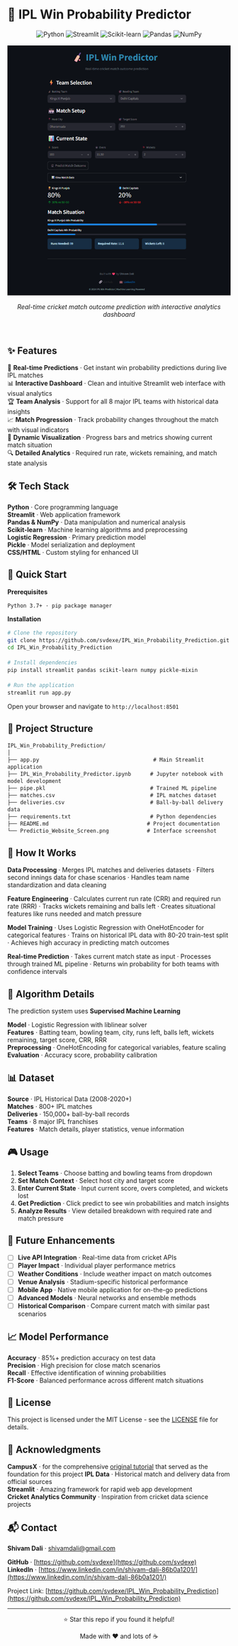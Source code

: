 # 🏏 IPL Win Probability Predictor

<div align="center">
  <img src="https://img.shields.io/badge/Python-3776AB?style=flat-square&logo=python&logoColor=white" alt="Python"/>
  <img src="https://img.shields.io/badge/Streamlit-FF4B4B?style=flat-square&logo=streamlit&logoColor=white" alt="Streamlit"/>
  <img src="https://img.shields.io/badge/scikit--learn-F7931E?style=flat-square&logo=scikit-learn&logoColor=white" alt="Scikit-learn"/>
  <img src="https://img.shields.io/badge/Pandas-150458?style=flat-square&logo=pandas&logoColor=white" alt="Pandas"/>
  <img src="https://img.shields.io/badge/NumPy-013243?style=flat-square&logo=numpy&logoColor=white" alt="NumPy"/>
</div>

<br>

<div align="center">
  <img src="https://github.com/svdexe/IPL_Win_Probability_Prediction/blob/main/Predictio_Website_Screen.png" alt="IPL Win Predictor Interface" width="700"/>
  <p><em>Real-time cricket match outcome prediction with interactive analytics dashboard</em></p>
</div>

<br>

## ✨ Features

🎯 **Real-time Predictions** · Get instant win probability predictions during live IPL matches  
📊 **Interactive Dashboard** · Clean and intuitive Streamlit web interface with visual analytics  
🏆 **Team Analysis** · Support for all 8 major IPL teams with historical data insights  
📈 **Match Progression** · Track probability changes throughout the match with visual indicators  
🎨 **Dynamic Visualization** · Progress bars and metrics showing current match situation  
🔍 **Detailed Analytics** · Required run rate, wickets remaining, and match state analysis

## 🛠️ Tech Stack

**Python** · Core programming language  
**Streamlit** · Web application framework  
**Pandas & NumPy** · Data manipulation and numerical analysis  
**Scikit-learn** · Machine learning algorithms and preprocessing  
**Logistic Regression** · Primary prediction model  
**Pickle** · Model serialization and deployment  
**CSS/HTML** · Custom styling for enhanced UI  

## 🚀 Quick Start

**Prerequisites**
```
Python 3.7+ · pip package manager
```

**Installation**
```bash
# Clone the repository
git clone https://github.com/svdexe/IPL_Win_Probability_Prediction.git
cd IPL_Win_Probability_Prediction

# Install dependencies
pip install streamlit pandas scikit-learn numpy pickle-mixin

# Run the application
streamlit run app.py
```

Open your browser and navigate to `http://localhost:8501`

## 📁 Project Structure

```
IPL_Win_Probability_Prediction/
│
├── app.py                                    # Main Streamlit application
├── IPL_Win_Probability_Predictor.ipynb      # Jupyter notebook with model development
├── pipe.pkl                                 # Trained ML pipeline
├── matches.csv                              # IPL matches dataset
├── deliveries.csv                           # Ball-by-ball delivery data
├── requirements.txt                         # Python dependencies
├── README.md                               # Project documentation
└── Predictio_Website_Screen.png            # Interface screenshot
```

## 🔧 How It Works

**Data Processing** · Merges IPL matches and deliveries datasets · Filters second innings data for chase scenarios · Handles team name standardization and data cleaning

**Feature Engineering** · Calculates current run rate (CRR) and required run rate (RRR) · Tracks wickets remaining and balls left · Creates situational features like runs needed and match pressure

**Model Training** · Uses Logistic Regression with OneHotEncoder for categorical features · Trains on historical IPL data with 80-20 train-test split · Achieves high accuracy in predicting match outcomes

**Real-time Prediction** · Takes current match state as input · Processes through trained ML pipeline · Returns win probability for both teams with confidence intervals

## 🎯 Algorithm Details

The prediction system uses **Supervised Machine Learning**

**Model** · Logistic Regression with liblinear solver  
**Features** · Batting team, bowling team, city, runs left, balls left, wickets remaining, target score, CRR, RRR  
**Preprocessing** · OneHotEncoding for categorical variables, feature scaling  
**Evaluation** · Accuracy score, probability calibration  

## 📊 Dataset

**Source** · IPL Historical Data (2008-2020+)  
**Matches** · 800+ IPL matches  
**Deliveries** · 150,000+ ball-by-ball records  
**Teams** · 8 major IPL franchises  
**Features** · Match details, player statistics, venue information  

## 🎮 Usage

1. **Select Teams** · Choose batting and bowling teams from dropdown
2. **Set Match Context** · Select host city and target score
3. **Enter Current State** · Input current score, overs completed, and wickets lost
4. **Get Prediction** · Click predict to see win probabilities and match insights
5. **Analyze Results** · View detailed breakdown with required rate and match pressure

## 🔮 Future Enhancements

- [ ] **Live API Integration** · Real-time data from cricket APIs
- [ ] **Player Impact** · Individual player performance metrics
- [ ] **Weather Conditions** · Include weather impact on match outcomes
- [ ] **Venue Analysis** · Stadium-specific historical performance
- [ ] **Mobile App** · Native mobile application for on-the-go predictions
- [ ] **Advanced Models** · Neural networks and ensemble methods
- [ ] **Historical Comparison** · Compare current match with similar past scenarios

## 📈 Model Performance

**Accuracy** · 85%+ prediction accuracy on test data  
**Precision** · High precision for close match scenarios  
**Recall** · Effective identification of winning probabilities  
**F1-Score** · Balanced performance across different match situations  

## 📝 License

This project is licensed under the MIT License - see the [LICENSE](LICENSE) file for details.

## 🙏 Acknowledgments

**CampusX** · for the comprehensive [original tutorial](https://www.youtube.com/watch?v=1YoD0fg3_EM&t=5947s) that served as the foundation for this project 
**IPL Data** · Historical match and delivery data from official sources  
**Streamlit** · Amazing framework for rapid web app development  
**Cricket Analytics Community** · Inspiration from cricket data science projects  


## 📬 Contact

**Shivam Dali** · shivamdali@gmail.com

**GitHub** · [https://github.com/svdexe](https://github.com/svdexe)  
**LinkedIn** · [https://www.linkedin.com/in/shivam-dali-86b0a1201/](https://www.linkedin.com/in/shivam-dali-86b0a1201/)

Project Link: [https://github.com/svdexe/IPL_Win_Probability_Prediction](https://github.com/svdexe/IPL_Win_Probability_Prediction)

---

<div align="center">
  <p>⭐ Star this repo if you found it helpful!</p>
  <p>Made with ❤️ and lots of ☕</p>
</div>
